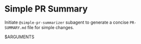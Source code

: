 # Simple PR Summary

Initiate `@simple-pr-summarizer` subagent to generate a concise `PR-SUMMARY.md` file for simple changes.

$ARGUMENTS